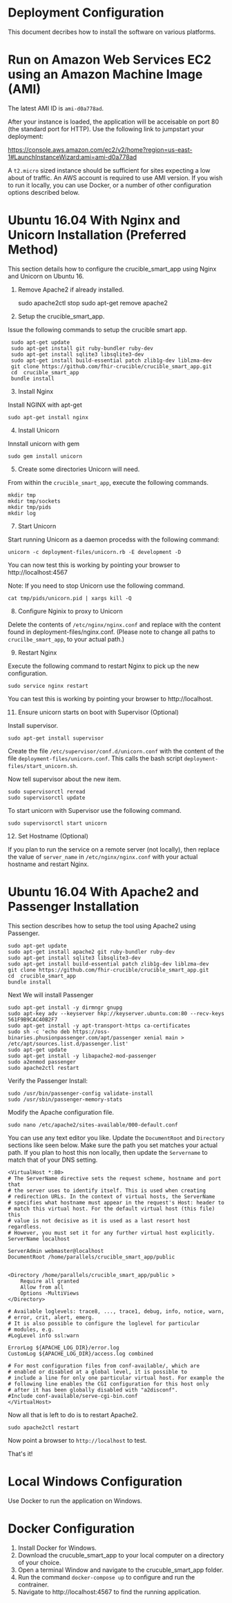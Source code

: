 Deployment Configuration
========================

This document decribes how to install the software on various platforms.

Run on Amazon Web Services EC2 using an Amazon Machine Image (AMI)
==================================================================


The latest AMI ID is `ami-d0a778ad`.

After your instance is loaded, the application will be acceisable on port 80 (the standard port for HTTP).
Use the following link to jumpstart your deployment:


https://console.aws.amazon.com/ec2/v2/home?region=us-east-1#LaunchInstanceWizard:ami=ami-d0a778ad


A `t2.micro` sized instance should be sufficient  for sites expecting a low about of traffic.
An AWS account is required to use AMI version. If you wish to run it locally, you can use Docker,
or a number of other configuration options described below.



Ubuntu 16.04 With Nginx and Unicorn Installation (Preferred Method)
===================================================================

This section details how to configure the crucible_smart_app using Nginx 
and Unicorn on Ubuntu 16.

1. Remove Apache2 if already installed. 


    sudo apache2ctl stop
    sudo apt-get remove apache2


2. Setup the crucible_smart_app.

Issue the following commands to setup the crucible smart app.


     sudo apt-get update
     sudo apt-get install git ruby-bundler ruby-dev
     sudo apt-get install sqlite3 libsqlite3-dev
     sudo apt-get install build-essential patch zlib1g-dev liblzma-dev
     git clone https://github.com/fhir-crucible/crucible_smart_app.git
     cd  crucible_smart_app
     bundle install


3. Install Nginx

Install NGINX with apt-get


    sudo apt-get install nginx

4. Install Unicorn

Innstall unicorn with gem

    sudo gem install unicorn

5. Create some directories Unicorn will need. 

From within the `crucible_smart_app`, execute the following commands.

    mkdir tmp
    mkdir tmp/sockets
    mkdir tmp/pids
    mkdir log


7. Start Unicorn

Start running Unicorn as a daemon procedss with the following command:

    unicorn -c deployment-files/unicorn.rb -E development -D

You can now test this is working by pointing your browser
 to http://localhost:4567

Note: If you need to stop Unicorn use the following command.

    cat tmp/pids/unicorn.pid | xargs kill -Q

8. Configure Nginix to proxy to Unicorn

Delete the contents of `/etc/nginx/nginx.conf` and replace with the content
found in deployment-files/nginx.conf.
(Please note to change all paths to `crucilbe_smart_app`, to your actual path.)

9. Restart Nginx

Execute the following command to restart Nginx to pick up the new configuration.


    sudo service nginx restart


You can test this is working by pointing your browser to http://localhost.


11. Ensure unicorn starts on boot with Supervisor (Optional)

Install supervisor.


    sudo apt-get install supervisor

Create the file `/etc/supervisor/conf.d/unicorn.conf` with 
the content of the file `deployment-files/unicorn.conf`.
This calls the bash script `deployment-files/start_unicorn.sh`.


Now tell supervisor about the new item.


    sudo supervisorctl reread
    sudo supervisorctl update


To start unicorn with Supervisor use the following command.


    sudo supervisorctl start unicorn


12. Set Hostname (Optional)

If you plan to run the service on a remote server (not locally), then replace the 
value of `server_name` in `/etc/nginx/nginx.conf` with your actual hostname and 
restart Nginx.





Ubuntu 16.04 With Apache2 and Passenger Installation
====================================================

This section describes how to setup the tool using Apache2 using Passenger.


    sudo apt-get update
    sudo apt-get install apache2 git ruby-bundler ruby-dev
    sudo apt-get install sqlite3 libsqlite3-dev
    sudo apt-get install build-essential patch zlib1g-dev liblzma-dev
    git clone https://github.com/fhir-crucible/crucible_smart_app.git
    cd  crucible_smart_app
    bundle install

Next We will install Passenger

    sudo apt-get install -y dirmngr gnupg
    sudo apt-key adv --keyserver hkp://keyserver.ubuntu.com:80 --recv-keys 561F9B9CAC40B2F7
    sudo apt-get install -y apt-transport-https ca-certificates
    sudo sh -c 'echo deb https://oss-binaries.phusionpassenger.com/apt/passenger xenial main > /etc/apt/sources.list.d/passenger.list'
    sudo apt-get update
    sudo apt-get install -y libapache2-mod-passenger
    sudo a2enmod passenger
    sudo apache2ctl restart
    
Verify the Passenger Install:

    sudo /usr/bin/passenger-config validate-install
    sudo /usr/sbin/passenger-memory-stats

Modify the Apache configuration file.

    sudo nano /etc/apache2/sites-available/000-default.conf

You can use any text editor you like.  Update the `DocumentRoot` 
and `Directory` sections like seen below. Make sure the path you set
matches your actual path.  If you plan to host this non locally,
then update the `Servername` to match that of your DNS setting.

    <VirtualHost *:80>
	# The ServerName directive sets the request scheme, hostname and port that
	# the server uses to identify itself. This is used when creating
	# redirection URLs. In the context of virtual hosts, the ServerName
	# specifies what hostname must appear in the request's Host: header to
	# match this virtual host. For the default virtual host (this file) this
	# value is not decisive as it is used as a last resort host regardless.
	# However, you must set it for any further virtual host explicitly.
	ServerName localhost

	ServerAdmin webmaster@localhost
	DocumentRoot /home/parallels/crucible_smart_app/public


    <Directory /home/parallels/crucible_smart_app/public >
        Require all granted
        Allow from all
        Options -MultiViews
    </Directory>

	# Available loglevels: trace8, ..., trace1, debug, info, notice, warn,
	# error, crit, alert, emerg.
	# It is also possible to configure the loglevel for particular
	# modules, e.g.
	#LogLevel info ssl:warn

	ErrorLog ${APACHE_LOG_DIR}/error.log
	CustomLog ${APACHE_LOG_DIR}/access.log combined

	# For most configuration files from conf-available/, which are
	# enabled or disabled at a global level, it is possible to
	# include a line for only one particular virtual host. For example the
	# following line enables the CGI configuration for this host only
	# after it has been globally disabled with "a2disconf".
	#Include conf-available/serve-cgi-bin.conf
    </VirtualHost>


Now all that is left to do is to restart Apache2.


    sudo apache2ctl restart

Now point a browser to `http://localhost` to test.

That's it!



Local Windows Configuration
===========================

Use Docker to run the application on Windows.


Docker Configuration
====================

1. Install Docker for Windows.
2. Download the crucuble_smart_app to your local computer on a directory of your choice.
3. Open a terminal Window and navigate to the crucuble_smart_app folder.
4. Run the command `docker-compose up` to configure and run the contrainer.
5. Navigate to http://localhost:4567 to find the running application.